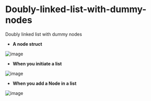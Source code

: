 # Doubly-linked-list-with-dummy-nodes
Doubly linked list with dummy nodes

- <strong> A node struct </strong>


![image](https://user-images.githubusercontent.com/46551002/70389578-bfe70080-1a04-11ea-8e69-92c686850425.png)
  





- <strong> When you initiate a list </strong>


![image](https://user-images.githubusercontent.com/46551002/70389580-c7a6a500-1a04-11ea-9402-a5de25c0c0ac.png)







- <strong> When you add a Node in a list</strong>


![image](https://user-images.githubusercontent.com/46551002/70389583-d55c2a80-1a04-11ea-9265-e7ad5c84c6e4.png)

